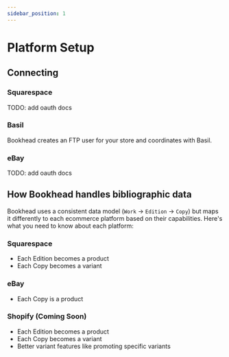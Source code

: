 ```yaml
---
sidebar_position: 1
---
```


# Platform Setup

## Connecting

### Squarespace

TODO: add oauth docs

### Basil
Bookhead creates an FTP user for your store and coordinates with Basil.

### eBay 

TODO: add oauth docs

## How Bookhead handles bibliographic data

Bookhead uses a consistent data model (`Work` -> `Edition` -> `Copy`) but maps it differently to each ecommerce platform based on their capabilities. Here's what you need to know about each platform:

### Squarespace
- Each Edition becomes a product
- Each Copy becomes a variant

### eBay 
- Each Copy is a product

### Shopify (Coming Soon)
- Each Edition becomes a product
- Each Copy becomes a variant
- Better variant features like promoting specific variants

